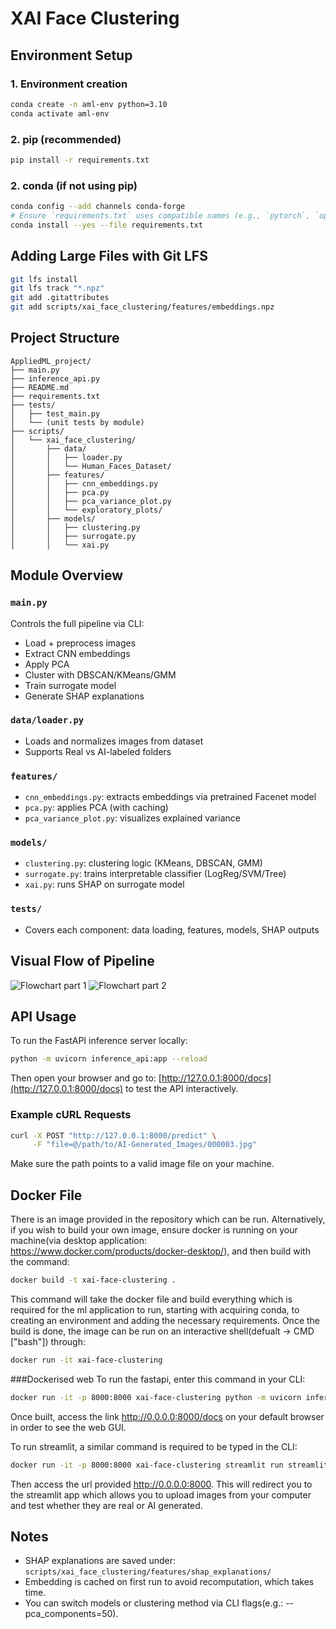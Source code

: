 # XAI Face Clustering

## Environment Setup

### 1. Environment creation
```bash
conda create -n aml-env python=3.10
conda activate aml-env
```

### 2. pip (recommended)
```bash
pip install -r requirements.txt
```

### 2. conda (if not using pip)

```bash
conda config --add channels conda-forge
# Ensure `requirements.txt` uses compatible names (e.g., `pytorch`, `opencv`):
conda install --yes --file requirements.txt
```



## Adding Large Files with Git LFS
```bash
git lfs install
git lfs track "*.npz"
git add .gitattributes
git add scripts/xai_face_clustering/features/embeddings.npz
```


## Project Structure

```
AppliedML_project/
├── main.py
├── inference_api.py
├── README.md
├── requirements.txt
├── tests/
│   ├── test_main.py
│   └── (unit tests by module)
├── scripts/
│   └── xai_face_clustering/
│       ├── data/
│       │   ├── loader.py
│       │   └── Human_Faces_Dataset/
│       ├── features/
│       │   ├── cnn_embeddings.py
│       │   ├── pca.py
│       │   ├── pca_variance_plot.py
│       │   └── exploratory_plots/
│       ├── models/
│       │   ├── clustering.py
│       │   ├── surrogate.py
│       │   └── xai.py
```

##  Module Overview

### `main.py`
Controls the full pipeline via CLI:
- Load + preprocess images
- Extract CNN embeddings
- Apply PCA
- Cluster with DBSCAN/KMeans/GMM
- Train surrogate model
- Generate SHAP explanations

### `data/loader.py`
- Loads and normalizes images from dataset
- Supports Real vs AI-labeled folders

### `features/`
- `cnn_embeddings.py`: extracts embeddings via pretrained Facenet model
- `pca.py`: applies PCA (with caching)
- `pca_variance_plot.py`: visualizes explained variance

### `models/`
- `clustering.py`: clustering logic (KMeans, DBSCAN, GMM)
- `surrogate.py`: trains interpretable classifier (LogReg/SVM/Tree)
- `xai.py`: runs SHAP on surrogate model

### `tests/`
- Covers each component: data loading, features, models, SHAP outputs


## Visual Flow of Pipeline

![Flowchart part 1](flowchart_1.png)
![Flowchart part 2](flowchart_2.png)


## API Usage
To run the FastAPI inference server locally:
```bash
python -m uvicorn inference_api:app --reload
```
Then open your browser and go to: [http://127.0.0.1:8000/docs](http://127.0.0.1:8000/docs) to test the API interactively.

### Example cURL Requests
```bash
curl -X POST "http://127.0.0.1:8000/predict" \
     -F "file=@/path/to/AI-Generated_Images/000003.jpg"
```
Make sure the path points to a valid image file on your machine.

## Docker File

There is an image provided in the repository which can be run. Alternatively, if you wish to build your own image, ensure docker is running on your machine(via desktop application: https://www.docker.com/products/docker-desktop/), and then build with the command:
```bash
docker build -t xai-face-clustering .
```
This command will take the docker file and build everything which is required for the ml application to run, starting with acquiring conda, to creating an environment and adding the necessary requirements.
Once the build is done, the image can be run on an interactive shell(defualt -> CMD ["bash"]) through:
```bash
docker run -it xai-face-clustering
```

###Dockerised web
To run the fastapi, enter this command in your CLI:
```bash
docker run -it -p 8000:8000 xai-face-clustering python -m uvicorn inference_api:app --host 0.0.0.0 --port 8000
```
Once built, access the link http://0.0.0.0:8000/docs on your default browser in order to see the web GUI.

To run streamlit, a similar command is required to be typed in the CLI:
```bash
docker run -it -p 8000:8000 xai-face-clustering streamlit run streamlit_app.py --server.port=8000 --server.address=0.0.0.0
```
Then access the url provided http://0.0.0.0:8000. This will redirect you to the streamlit app which allows you to upload images from your computer and test whether they are real or AI generated.

## Notes
- SHAP explanations are saved under: `scripts/xai_face_clustering/features/shap_explanations/`
- Embedding is cached on first run to avoid recomputation, which takes time.
- You can switch models or clustering method via CLI flags(e.g.: --pca_components=50).

